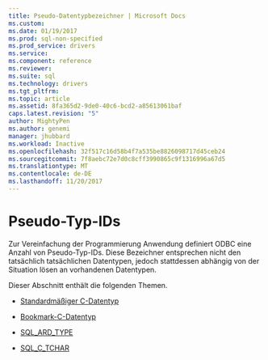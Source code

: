 ```yaml
---
title: Pseudo-Datentypbezeichner | Microsoft Docs
ms.custom: 
ms.date: 01/19/2017
ms.prod: sql-non-specified
ms.prod_service: drivers
ms.service: 
ms.component: reference
ms.reviewer: 
ms.suite: sql
ms.technology: drivers
ms.tgt_pltfrm: 
ms.topic: article
ms.assetid: 8fa365d2-9de0-40c6-bcd2-a85613061baf
caps.latest.revision: "5"
author: MightyPen
ms.author: genemi
manager: jhubbard
ms.workload: Inactive
ms.openlocfilehash: 32f517c16d58b4f7a535be8826098717d45ceb24
ms.sourcegitcommit: 7f8aebc72e7d0c8cff3990865c9f1316996a67d5
ms.translationtype: MT
ms.contentlocale: de-DE
ms.lasthandoff: 11/20/2017
---
```

# <a name="pseudo-type-identifiers"></a>Pseudo-Typ-IDs
Zur Vereinfachung der Programmierung Anwendung definiert ODBC eine Anzahl von Pseudo-Typ-IDs. Diese Bezeichner entsprechen nicht den tatsächlich tatsächlichen Datentypen, jedoch stattdessen abhängig von der Situation lösen an vorhandenen Datentypen.  
  
 Dieser Abschnitt enthält die folgenden Themen.  
  
-   [Standardmäßiger C-Datentyp](../../../odbc/reference/appendixes/default-c-data-types.md)  
  
-   [Bookmark-C-Datentyp](../../../odbc/reference/appendixes/bookmark-c-data-type.md)  
  
-   [SQL_ARD_TYPE](../../../odbc/reference/appendixes/sql-ard-type.md)  
  
-   [SQL_C_TCHAR](../../../odbc/reference/appendixes/sql-c-tchar.md)

